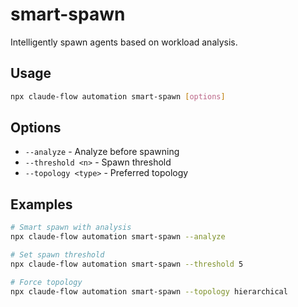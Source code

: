 # smart-spawn

Intelligently spawn agents based on workload analysis.

## Usage
```bash
npx claude-flow automation smart-spawn [options]
```

## Options
- `--analyze` - Analyze before spawning
- `--threshold <n>` - Spawn threshold
- `--topology <type>` - Preferred topology

## Examples
```bash
# Smart spawn with analysis
npx claude-flow automation smart-spawn --analyze

# Set spawn threshold
npx claude-flow automation smart-spawn --threshold 5

# Force topology
npx claude-flow automation smart-spawn --topology hierarchical
```
